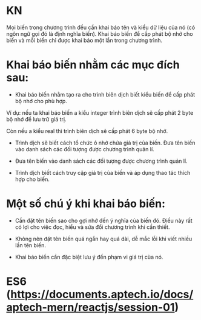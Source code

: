 # KN

Mọi biến trong chương trình đều cần khai báo tên và kiểu dữ liệu của nó (có ngôn ngữ gọi đó là định nghĩa biến). Khai báo biến để cấp phát bộ nhớ cho biến và mỗi biến chỉ được khai báo một lần trong chương trình.

# Khai báo biến nhằm các mục đích sau:

- Khai báo biến nhằm tạo ra cho trình biên dịch biết kiểu biến để cấp phát bộ nhớ cho phù hợp.

Ví dụ: nếu ta khai báo biến a kiểu integer trình biên dịch sẽ cấp phát 2 byte bộ nhớ để lưu trữ giá trị.

Còn nếu a kiểu real thì trình biên dịch sẽ cấp phát 6 byte bộ nhớ.

- Trình dịch sẽ biết cách tổ chức ô nhớ chứa giá trị của biến. Đưa tên biến vào danh sách các đối tượng được chương trình quản lí.

- Đưa tên biến vào danh sách các đối tượng được chương trình quản lí.

- Trình dịch biết cách truy cập giá trị của biến và áp dụng thao tác thích hợp cho biến.

# Một số chú ý khi khai báo biến:

- Cần đặt tên biến sao cho gợi nhớ đến ý nghĩa của biến đó. Điều này rất có lợi cho việc đọc, hiểu và sửa đổi chương trình khi cần thiết.

- Không nên đặt tên biến quá ngắn hay quá dài, dễ mắc lỗi khi viết nhiều lần tên biến.

- Khai báo biến cần đặc biệt lưu ý đến phạm vi giá trị cùa nó.

# ES6 (https://documents.aptech.io/docs/aptech-mern/reactjs/session-01)